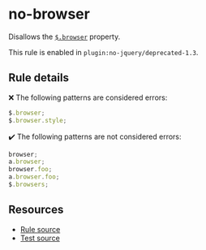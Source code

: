 # no-browser

Disallows the [`$.browser`](https://api.jquery.com/jQuery.browser/) property.

This rule is enabled in `plugin:no-jquery/deprecated-1.3`.

## Rule details

❌ The following patterns are considered errors:
```js
$.browser;
$.browser.style;
```

✔️ The following patterns are not considered errors:
```js
browser;
a.browser;
browser.foo;
a.browser.foo;
$.browsers;
```

## Resources

* [Rule source](/src/rules/no-browser.js)
* [Test source](/src/tests/no-browser.js)
